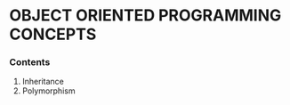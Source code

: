 # OBJECT ORIENTED PROGRAMMING CONCEPTS

<h3>Contents</h3>
<OL>
  
  <LI>Inheritance</LI>
  <LI>Polymorphism</LI>
</OL>
